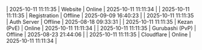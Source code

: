 | 2025-10-11 11:11:35 | Website | Online | 2025-10-11 11:11:34 |
| 2025-10-11 11:11:35 | Registration | Offline | 2025-09-09 16:40:23 |
| 2025-10-11 11:11:35 | Auth Server | Offline | 2025-08-18 09:33:31 |
| 2025-10-11 11:11:35 | Kezan (PvE) | Online | 2025-10-11 11:11:34 |
| 2025-10-11 11:11:35 | Gurubashi (PvP) | Offline | 2025-08-23 21:44:06 |
| 2025-10-11 11:11:35 | Cloudflare | Online | 2025-10-11 11:11:34 |
